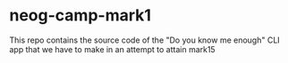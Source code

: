 # neog-camp-mark1
This repo contains the source code of the "Do you know me enough" CLI app that we have to make in an attempt to attain mark15
